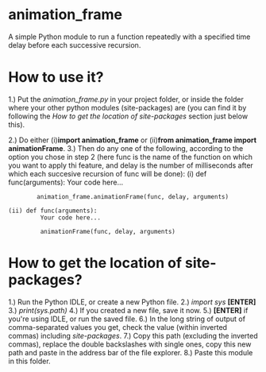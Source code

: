 # animation_frame
A simple Python module to run a function repeatedly with a specified time delay before each successive recursion.

# How to use it?
1.) Put the *animation_frame.py* in your project folder, or inside the folder where your other python modules (site-packages) are (you can find it by following the *How to get the location of site-packages* section just below this).

2.) Do either (i)**import animation_frame** or (ii)**from animation_frame import animationFrame**.
3.) Then do any one of the following, according to the option you chose in step 2 (here func is the name of the function on which you want to apply thi feature, and delay is the number of milliseconds after which each succesive recursion of func will be done):
    (i) def func(arguments):
            Your code here...
            
            animation_frame.animationFrame(func, delay, arguments)
            
    (ii) def func(arguments):
             Your code here...
             
             animationFrame(func, delay, arguments)
             
# How to get the location of site-packages?
1.) Run the Python IDLE, or create a new Python file.
2.) *import sys* **[ENTER]**
3.) *print(sys.path)*
4.) If you created a new file, save it now.
5.) **[ENTER]** if you're using IDLE, or run the saved file.
6.) In the long string of output of comma-separated values you get, check the value (within inverted commas) including *site-packages*.
7.) Copy this path (excluding the inverted commas), replace the double backslashes with single ones, copy this new path and paste in the address bar of the file explorer.
8.) Paste this module in this folder.
